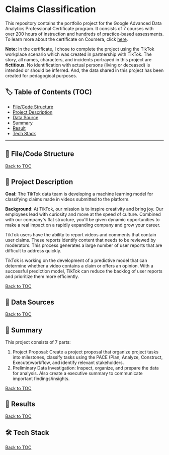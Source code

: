 # Claims Classification

This repository contains the portfoilo project for the Google Advanced Data Analytics Professional Certificate program. It consists of 7 courses with over 200 hours of instruction and hundreds of practice-based assessments. To learn more about the certificate on Coursera, click [here](https://www.coursera.org/professional-certificates/google-advanced-data-analytics).

**Note:** In the certificate, I chose to complete the project using the TikTok workplace scenario which was created in partnership with TikTok. The story, all names, characters, and incidents portrayed in this project are **fictitious**. No identification with actual persons (living or deceased) is intended or should be inferred. And, the data shared in this project has been created for pedagogical purposes.

## :label: Table of Contents (TOC)
- [File/Code Structure](#open_file_folder-filecode-structure)
- [Project Description](#memo-project-description)
- [Data Source](#mag_right-data-source)
- [Summary](#open_book-summary)
- [Result](#dart-result)
- [Tech Stack](#hammer_and_wrench-tech-stack)

---

## :open_file_folder: File/Code Structure



[Back to TOC](#label-table-of-contents-toc)

## :memo: Project Description

**Goal:** The TikTok data team is developing a machine learning model for classifying claims made in videos submitted to the platform.

**Background**: At TikTok, our mission is to inspire creativity and bring joy. Our employees lead with curiosity and move at the speed of culture. Combined with our company's flat structure, you'll be given dynamic opportunities to make a real impact on a rapidly expanding company and grow your career.

TikTok users have the ability to report videos and comments that contain user claims. These reports identify content that needs to be reviewed by moderators. This process generates a large number of user reports that are difficult to address quickly. 

TikTok is working on the development of a predictive model that can determine whether a video contains a claim or offers an opinion. With a successful prediction model, TikTok can reduce the backlog of user reports and prioritize them more efficiently.

[Back to TOC](#label-table-of-contents-toc)

## :mag_right: Data Sources



[Back to TOC](#label-table-of-contents-toc)

## :open_book: Summary

This project consists of 7 parts:

1. Project Proposal: Create a project proposal that organize project tasks into milestones, classify tasks using the PACE (Plan, Analyze, Construct, Execute)workflow, and identify relevant stakeholders.
2. Preliminary Data Investigation: Inspect, organize, and prepare the data for analysis. Also create a executive summary to communicate important findings/insights.

[Back to TOC](#label-table-of-contents-toc)

## :dart: Results



[Back to TOC](#label-table-of-contents-toc)

## :hammer_and_wrench: Tech Stack



[Back to TOC](#label-table-of-contents-toc)




